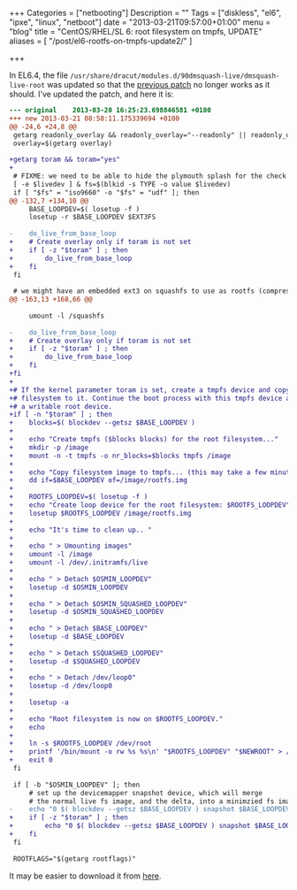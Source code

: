 +++
Categories = ["netbooting"]
Description = ""
Tags = ["diskless", "el6", "ipxe", "linux", "netboot"]
date = "2013-03-21T09:57:00+01:00"
menu = "blog"
title = "CentOS/RHEL/SL 6: root filesystem on tmpfs, UPDATE"
aliases = [
        "/post/el6-rootfs-on-tmpfs-update2/"
]

+++

In EL6.4, the file ``/usr/share/dracut/modules.d/90dmsquash-live/dmsquash-live-root`` was updated so that the [previous patch](/post/el6-rootfs-on-tmpfs) no longer works as it should. I’ve updated the patch, and here it is:

``` diff
--- original    2013-03-20 16:25:23.698846581 +0100
+++ new 2013-03-21 08:58:11.175339694 +0100
@@ -24,6 +24,8 @@
 getarg readonly_overlay && readonly_overlay="--readonly" || readonly_overlay=""
 overlay=$(getarg overlay)
 
+getarg toram && toram="yes"
+
 # FIXME: we need to be able to hide the plymouth splash for the check really
 [ -e $livedev ] & fs=$(blkid -s TYPE -o value $livedev)
 if [ "$fs" = "iso9660" -o "$fs" = "udf" ]; then
@@ -132,7 +134,10 @@
     BASE_LOOPDEV=$( losetup -f )
     losetup -r $BASE_LOOPDEV $EXT3FS
 
-    do_live_from_base_loop
+    # Create overlay only if toram is not set
+    if [ -z "$toram" ] ; then
+        do_live_from_base_loop
+    fi
 fi
 
 # we might have an embedded ext3 on squashfs to use as rootfs (compressed live)
@@ -163,13 +168,66 @@
 
     umount -l /squashfs
 
-    do_live_from_base_loop
+    # Create overlay only if toram is not set
+    if [ -z "$toram" ] ; then
+        do_live_from_base_loop
+    fi
+fi
+
+# If the kernel parameter toram is set, create a tmpfs device and copy the 
+# filesystem to it. Continue the boot process with this tmpfs device as
+# a writable root device.
+if [ -n "$toram" ] ; then
+    blocks=$( blockdev --getsz $BASE_LOOPDEV )
+
+    echo "Create tmpfs ($blocks blocks) for the root filesystem..."
+    mkdir -p /image
+    mount -n -t tmpfs -o nr_blocks=$blocks tmpfs /image
+
+    echo "Copy filesystem image to tmpfs... (this may take a few minutes)"
+    dd if=$BASE_LOOPDEV of=/image/rootfs.img
+
+    ROOTFS_LOOPDEV=$( losetup -f )
+    echo "Create loop device for the root filesystem: $ROOTFS_LOOPDEV"
+    losetup $ROOTFS_LOOPDEV /image/rootfs.img
+
+    echo "It's time to clean up.. "
+
+    echo " > Umounting images"
+    umount -l /image
+    umount -l /dev/.initramfs/live
+
+    echo " > Detach $OSMIN_LOOPDEV"
+    losetup -d $OSMIN_LOOPDEV
+
+    echo " > Detach $OSMIN_SQUASHED_LOOPDEV"
+    losetup -d $OSMIN_SQUASHED_LOOPDEV
+    
+    echo " > Detach $BASE_LOOPDEV"
+    losetup -d $BASE_LOOPDEV
+    
+    echo " > Detach $SQUASHED_LOOPDEV"
+    losetup -d $SQUASHED_LOOPDEV
+    
+    echo " > Detach /dev/loop0"
+    losetup -d /dev/loop0
+
+    losetup -a
+
+    echo "Root filesystem is now on $ROOTFS_LOOPDEV."
+    echo
+
+    ln -s $ROOTFS_LOOPDEV /dev/root
+    printf '/bin/mount -o rw %s %s\n' "$ROOTFS_LOOPDEV" "$NEWROOT" > /mount/01-$$-live.sh
+    exit 0
 fi
 
 if [ -b "$OSMIN_LOOPDEV" ]; then
     # set up the devicemapper snapshot device, which will merge
     # the normal live fs image, and the delta, into a minimzied fs image
-    echo "0 $( blockdev --getsz $BASE_LOOPDEV ) snapshot $BASE_LOOPDEV $OSMIN_LOOPDEV p 8" | dmsetup create --readonly live-osimg-min
+    if [ -z "$toram" ] ; then
+        echo "0 $( blockdev --getsz $BASE_LOOPDEV ) snapshot $BASE_LOOPDEV $OSMIN_LOOPDEV p 8" | dmsetup create --readonly live-osimg-min
+    fi
 fi
 
 ROOTFLAGS="$(getarg rootflags)"
```

It may be easier to download it from [here](/files/patch.sl64.txt).

